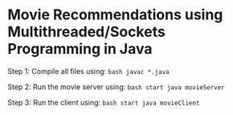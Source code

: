 # Movie Recommendations using Multithreaded/Sockets Programming in Java

Step 1: Compile all files using: ```bash javac *.java ```

Step 2: Run the movie server using: ```bash start java movieServer ```

Step 3: Run the client using: ```bash start java movieClient ```
